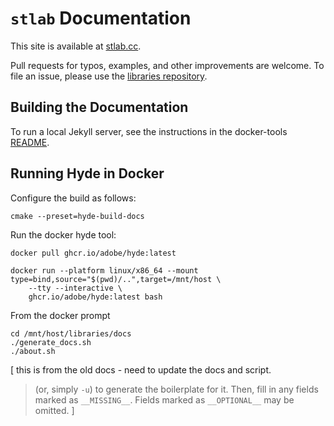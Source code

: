 # `stlab` Documentation

This site is available at [stlab.cc](https://stlab.cc).

Pull requests for typos, examples, and other improvements are welcome. To file an issue, please use the [libraries repository](https://github.com/stlab/libraries).

## Building the Documentation

To run a local Jekyll server, see the instructions in the docker-tools [README](../tools/docker-tools/README.md).

## Running Hyde in Docker

Configure the build as follows:

```
cmake --preset=hyde-build-docs
```

Run the docker hyde tool:

```
docker pull ghcr.io/adobe/hyde:latest

docker run --platform linux/x86_64 --mount type=bind,source="$(pwd)/..",target=/mnt/host \
    --tty --interactive \
    ghcr.io/adobe/hyde:latest bash
```

From the docker prompt

```
cd /mnt/host/libraries/docs
./generate_docs.sh
./about.sh
```

\[ this is from the old docs - need to update the docs and script.

> (or, simply `-u`) to generate the boilerplate for it. Then, fill in any fields marked as `__MISSING__`. Fields marked as `__OPTIONAL__` may be omitted.
> \]

